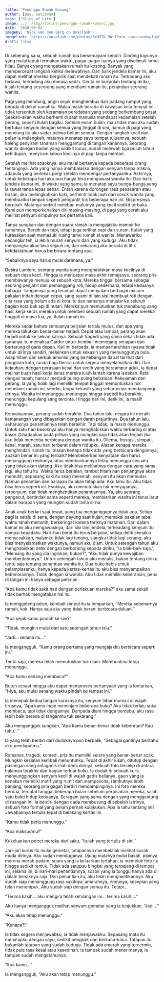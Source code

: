 ```yaml
---
title: 'Penunggu Rumah Kosong'
author: [Bayu Setiawan]
tags: ['Slice of Life']
image: ../../img/stories/penunggu-rumah-kosong.jpg
date: '2020-09-02'
imageBy: 'Nick van den Berg on Unsplash'
imagelink: 'https://unsplash.com/photos/6x387K_MWtI?utm_source=unsplash&utm_medium=referral&utm_content=creditShareLink'
draft: false
---
```

Di seberang sana, sebuah rumah tua bersemayam sendiri. Dinding kayunya yang mulai lapuk termakan waktu, pagar-pagar tuanya yang diselimuti lumut hijau. Banyak yang mengatakan rumah itu kosong. Banyak yang mempercepat langkah ketika melewatinya. Dari balik jendela kamar ini, aku dapat melihat mereka bergidik saat mendekati rumah itu. Terkadang aku tertawa, terkadang aku merasa sedih. Cerita ini bukanlah tentang diriku, kisah tentang seseorang yang mendiami rumah itu, penantian seorang wanita.

Pagi yang mendung, angin sejuk menghembus dari padang rumput yang berada di dekat rumahku. Walau masih berada di kawasan kota tempat ini tidak tersentuh oleh keramaian peradaban yang sedang berkembang pesat. Seakan-akan waktu berhenti di saat manusia mendapat kedamaian setelah perang, seperti itulah bagiku. Setelah enam bulan, mau tidak mau aku sudah bertukar senyum dengan semua yang tinggal di sini, namun di pagi yang mendung itu aku sadar bahwa belum semua. Dengan langkah kecil dan pelan ia melangkah, matanya menatap sayu tempat tujuannya, sebuah kaleng penyiram tanaman menggantung di tangan kanannya. Seorang wanita dengan badan yang sedikit kurus, sudah melewati tiga puluh tahun kehidupan, menyiram kebun kecilnya di pagi tanpa mentari.

Setelah melihat sosoknya, aku mulai bertanya kepada beberapa orang tentangnya. Ada yang hanya membalasku dengan senyum tanpa makna, adapula yang berlekas pergi setelah mendengar pertanyaanku. Akhirnya, untuk beberapa hari aku pun hanya bisa mengawasi wanita itu. Dari balik jendela kamar ini, di waktu yang sama, ia menatap sayu bunga-bunga yang ia rawat tanpa lepas sehari. Entah karena dorongan rasa penasaran atau bosan, aku melangkahkan kaki, berhenti tidak jauh dari sosok wanita yang membuatku tampak seperti penguntit tuk beberapa hari ini. Ekspresinya berubah. Matanya sedikit melebar, mulutnya yang kecil sedikit terbuka. Kami pun memperkenalkan diri masing-masing, di pagi yang cerah aku melihat senyum simpulnya tuk pertama kali.

Tanpa sungkan dan dengan suara ramah ia mengajakku mampir ke rumahnya. Bersih dan rapi, tetapi juga terlihat sepi dan suram. Itulah yang kurasakan saat memasuki ruang tamu rumah si wanita. Menawariku secangkir teh, ia lebih murah senyum dari yang kuduga. Aku tidak menyangka akan bisa sejauh ini, dan sekarang aku berada di titik ketidaktahuan harus berbicara tentang apa. 

“Sebaiknya saya harus mulai darimana, ya.”

Desira Lumiere, seorang wanita yang menghabiskan masa kecilnya di sebuah desa kecil. Hingga ia mencapai masa akhir remajanya, seorang pria membawanya menuju ke sebuah kota. Mereka tinggal bersama sebagai seorang penjahit dan pemanggang roti, hidup sederhana, tetapi keduanya bahagia. Tangannya yang terampil dapat menyulam berbagai macam pakaian indah dengan cepat, sang suami di lain sisi membuat roti dengan cita rasa yang belum ada di kota itu dan namanya menjalar ke seluruh bagian kota bak api di hutan. Mereka pun memutuskan tuk menabung uang hasil kerja keras mereka untuk membeli sebuah rumah yang dapat mereka tinggali di masa tua, ya, itulah rumah ini.

Mereka sadar bahwa semuanya berjalan terlalu mulus, dan apa yang mereka takutkan benar-benar terjadi. Cepat atau lambat, perang akan terjadi untuk ke sekian kalinya. Sebuah tragedi yang sama sekali tidak ada gunanya itu memaksa Garder untuk kembali memegang senapan dan bertarung di garis depan. Kali ini berbeda, ia mempertaruhkan nyawa tidak untuk dirinya sendiri, melainkan untuk kekasih yang menunggunya pula. Asap hitam dan serbuk amunisi yang bertebangan dapat terlihat dari pinggiran kota, tanda bagi Desira untuk segera menyelamatkan diri. Dari kejauhan, dengan perasaan kesal dan sedih yang bercampur aduk, ia dapat melihat buah hasil kerja keras mereka luluh lantah karena ledakan. Rata dengan tanah, hancur menjadi puing-puing bebatuan. Kekejaman dari perang. Ia yang tidak lagi memiliki tempat tinggal memuntuskan tuk mendiami rumah ini, sendiri, tanpa kekasih yang seharusnya mendampingi dirinya. Wanita ini menunggu, menunggu hingga tragedi itu berakhir, menunggu kepulang sang tercinta. Hingga hari ini, detik ini, ia masih menunggu.

Kenyataannya, perang sudah berakhir. Dua tahun lalu, negara ini meraih kemanangan yang dibayarkan dengan darah prajuritnya. Dua tahun lalu, seharusnya penantiannya telah berakhir. Tapi tidak, ia masih menunggu.
Untuk satu hari besoknya aku hanya menghabiskan waktu terbaring di atas kasur. Dihadapkan pada pilihan yang mungkin saja tidak akan terjadi jika aku tidak mencoba berbicara dengan wanita itu. Dilema, frustasi, simpati, kesal, marah, satu hari terberat dalam hidupku. Alasan kenapa mereka menghindari rumah itu, alasan kenapa tidak ada yang berbicara dengannya, apakah benar ini yang terbaik? Membeberkan kenyataan dan harus menanggung resikonya, atau membiarkannya tetap menunggu sesuatu yang tidak akan datang. Aku tidak bisa melihatnya dengan cara yang sama lagi, aku tahu itu. Waktu terus berjalan, rambut hitam nan panjangnya akan memutih, sepasang kaki itu akan melemah, senyum itu akan memudar. Namun penantian dan harapan itu akan tetap ada. Aku tahu itu. Aku tidak bisa terus seperti ini. Esoknya, aku memutuskan tuk menyapanya, tersenyum, dan tidak menghentikan penantiannya. Ya, aku seorang pengecut, bertindak sama seperti mereka, membiarkan wanita ini terus larut dalam harapan yang mungkin sudah lama sirna. 

Anak-anak berlari saat lewat, yang tua menganggapnya tidak ada. Setiap pagi ia selalu di sana, dengan payung saat hujan, memakai pakaian tebal waktu tanah memutih, berkeringat karena teriknya matahari. Dari dalam kamar ini aku mengawasinya, dari sisi lain jendela, terkeadang senyum itu sampai kepadaku. Hari-hari berat itu terus berjalan, setiap detik semakin menyesakkan, malamku tidak lagi tenang, siangku tidak lagi senang, aku bisa menyelamatkan waktunya, namun aku diam. Untuk setengah tahun aku menghabiskan detik dengan berbohong kepada diriku, “Ia baik-baik saja.”, “Memang itu yang dia inginkan, bukan?”, “Aku tidak punya kewajiban memberitahunya.”. Untuk setengah tahun aku menulis, bukan tentang diriku, tentu saja tentang penantian wanita itu. Dua buku habis untuk pelampiasanku, hanya kepada kertas-kertas itu aku bisa menyampaikan kebenarannya. Tidak dengan si wanita. Aku tidak memiliki keberanian, pena di tangan ini hanya sebagai pelarian.

“Apa kamu tidak sakit hati dengan perlakuan mereka?” aku sama sekali tidak berhak mengatakan hal itu.

Ia menggeleng pelan, kembali simpul itu ia lemparkan, “Mereka sebenarnya ramah, kok. Hanya saja aku yang tidak berani berbicara duluan.”

“Apa sejak kamu pindah ke sini?”

“Tidak, mungkin mulai dari satu setengah tahun lalu.”

“Jadi… selama itu…”

Ia mengangguk, “Kamu orang pertama yang mengajakku berbicara seperti ini.”

Tentu saja, mereka telah memutuskan tuk diam. Membuatmu tetap menunggu.

“Apa kamu senang membaca?”

Butuh sesaat hingga aku dapat memproses pertanyaan yang ia lontarkan, “I-iya, aku mulai senang waktu pindah ke tempat ini.”

Ia menepuk kedua tangan kurusnya itu, senyum lebar muncul di wajah tirusnya, “Apa kamu ingin meminjam beberapa buku? Aku tidak terlalu suka membaca, tapi tidak dengannya. Daripada diam hingga berdebu, aku rasa lebih baik berada di tanganmu tuk sekarang.”

Aku mengangguk sungkan, “Apa kamu benar-benar tidak keberatan? Kau tahu…”

Ia yang telah berdiri dari duduknya pun berbalik, “Sebagai gantinya beritahu aku pendapatmu.”

Romansa, tragedi, komedi, pria itu memiliki selera yang benar-benar acak. Mungkin kesialan kembali menuntunku. Tepat di akhir kisah, ditutup dengan pasangan sang antagonis mati demi dirinya, sebuah foto terselip di antara halaman terakhir dan bagian terluar buku. Ia duduk di sebuah kursi, menyunggingkan senyum kecil di wajah gadis belianya, gaun yang ia kenakan memiliki motif yang rumit dan mempesona, rambutnya lebih panjang, seorang pria gagah berdiri mendampinginya. Ini foto mereka berdua, tercatat tanggal beberapa bulan sebelum perpisahan mereka, salah satu bukti hidup keduanya. Seragam yang sama dengan yang menggantung di ruangan ini, ia berdiri dengan dada membusung di sebelah istrinya, sebuah foto formal yang belum pernah kulakukan. Apa ia tahu tentang ini? Jawabannya tertulis tepat di belakang kertas ini.

“Kamu tidak perlu menunggu.”

“Apa maksudmu?”

Kukeluarkan potret mereka dari saku, “Itulah yang tertulis di sini.”

Jari-jari kurus itu mulai gemetar, tatapannya membelalak melihat sosok muda dirinya. Aku sudah menduganya. Ujung matanya mulai basah, pipinya merona merah padam, suara yang ia keluarkan tertahan, ia memeluk foto itu hingga sedikit remuk. Tidak ada satupuu bingkai yang terpajang di tempat ini, selama ini, di hari-hari penantiannya, sosok yang ia tunggu hanya ada di dalam benaknya saja. Dan penantian itu, aku telah menghentikannya. Aku sudah siap menanggung rasa sakitnya, amarahnya, rindunya, kesepian yang telah menumpuk. Aku sudah siap dengan semua itu. Tetapi…

“Terima kasih… aku mengira telah kehilangan ini… terima kasih….”

Aku hanya mengangguk melihat senyum gemetar yang ia tunjukkan, “Jadi…”

“Aku akan tetap menunggu.”

“Kenapa?!”

Ia tidak segera menjawabku, ia tidak menjawabku. Sepasang mata itu menatapku dengan sayu, sedikit bengkak dan berkaca-kaca. Tatapan itu bukanlah tatapan yang sudah kuduga. Tidak ada amarah yang tercermin, tidak pula rasa kesal atau kesedihan. Ia tampak sudah menerimanya, ia tampak sudah mengetahuinya.

“Apa kamu…”

Ia mengangguk, “Aku akan tetap menunggu.”
